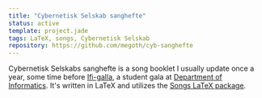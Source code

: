 ```yaml
---
title: "Cybernetisk Selskab sanghefte"
status: active
template: project.jade
tags: LaTeX, songs, Cybernetisk Selskab
repository: https://github.com/megoth/cyb-sanghefte
---
```


Cybernetisk Selskabs sanghefte is a song booklet I usually update once a year, some time before [Ifi-galla](http://galla.cyb.no), a student gala at [Department of Informatics](http://ifi.uio.no). It's written in LaTeX and utilizes the [Songs LaTeX package](http://songs.sourceforge.net/).